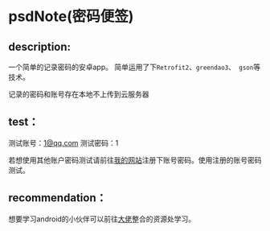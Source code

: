 # psdNote(密码便签)

## description:
一个简单的记录密码的安卓app。
简单运用了下`Retrofit2`、`greendao3`、` gson`等技术。

记录的密码和账号存在本地不上传到云服务器

## test：

测试账号：1@qq.com
测试密码：1

若想使用其他账户密码测试请前往<a href='http://www.zt448143356.com/'>我的网站</a>注册下账号密码。使用注册的账号密码测试。

## recommendation：

想要学习android的小伙伴可以前往<a href='https://github.com/open-android/Android'>大佬</a>整合的资源处学习。

